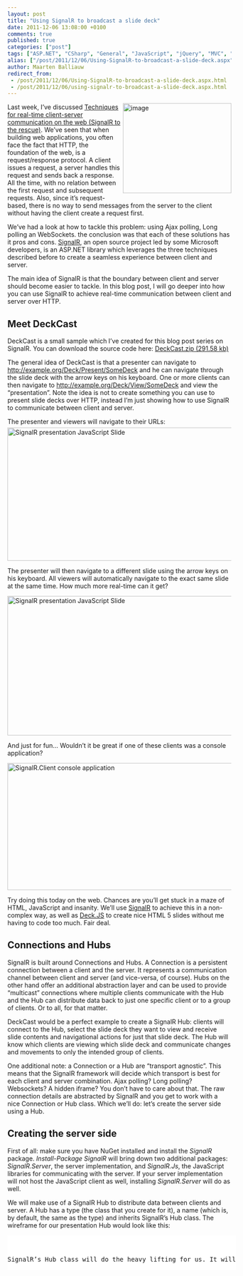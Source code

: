 ```yaml
---
layout: post
title: "Using SignalR to broadcast a slide deck"
date: 2011-12-06 13:08:00 +0100
comments: true
published: true
categories: ["post"]
tags: ["ASP.NET", "CSharp", "General", "JavaScript", "jQuery", "MVC", "NuGet", "Projects", "Scalability", "Silverlight"]
alias: ["/post/2011/12/06/Using-SignalR-to-broadcast-a-slide-deck.aspx", "/post/2011/12/06/using-signalr-to-broadcast-a-slide-deck.aspx"]
author: Maarten Balliauw
redirect_from:
 - /post/2011/12/06/Using-SignalR-to-broadcast-a-slide-deck.aspx.html
 - /post/2011/12/06/using-signalr-to-broadcast-a-slide-deck.aspx.html
---
```

<p><a href="/images/image_157.png"><img style="background-image: none; margin: 0px 0px 5px 5px; padding-left: 0px; padding-right: 0px; display: inline; float: right; padding-top: 0px; border-width: 0px;" title="image" src="/images/image_thumb_124.png" border="0" alt="image" width="244" height="202" align="right" /></a>Last week, I&rsquo;ve discussed <a href="/post/2011/11/29/Techniques-for-real-time-client-server-communication.aspx">Techniques for real-time client-server communication on the web (SignalR to the rescue)</a>. We&rsquo;ve seen that when building web applications, you often face the fact that HTTP, the foundation of the web, is a request/response protocol. A client issues a request, a server handles this request and sends back a response. All the time, with no relation between the first request and subsequent requests. Also, since it&rsquo;s request-based, there is no way to send messages from the server to the client without having the client create a request first.</p>
<p>We&rsquo;ve had a look at how to tackle this problem: using Ajax polling, Long polling an WebSockets. the conclusion was that each of these solutions has it pros and cons. <a href="https://github.com/SignalR/SignalR">SignalR</a>, an open source project led by some Microsoft developers, is an ASP.NET library which leverages the three techniques described before to create a seamless experience between client and server.</p>
<p>The main idea of SignalR is that the boundary between client and server should become easier to tackle. In this blog post, I will go deeper into how you can use SignalR to achieve real-time communication between client and server over HTTP.</p>
<h2>Meet DeckCast</h2>
<p>DeckCast is a small sample which I&rsquo;ve created for this blog post series on SignalR. You can download the source code here: <a href="/files/2011/12/DeckCast.zip">DeckCast.zip (291.58 kb)</a></p>
<p>The general idea of DeckCast is that a presenter can navigate to <a href="http://example.org/Deck/Present/SomeDeck">http://example.org/Deck/Present/SomeDeck</a> and he can navigate through the slide deck with the arrow keys on his keyboard. One or more clients can then navigate to <a href="http://example.org/Deck/View/SomeDeck">http://example.org/Deck/View/SomeDeck</a> and view the &ldquo;presentation&rdquo;. Note the idea is not to create something you can use to present slide decks over HTTP, instead I&rsquo;m just showing how to use SignalR to communicate between client and server.</p>
<p>The presenter and viewers will navigate to their URLs:<a href="/images/image_158.png"><img style="background-image: none; margin: 5px auto; padding-left: 0px; padding-right: 0px; display: block; float: none; padding-top: 0px; border-width: 0px;" title="SignalR presentation JavaScript Slide" src="/images/image_thumb_125.png" border="0" alt="SignalR presentation JavaScript Slide" width="644" height="299" /></a></p>
<p>The presenter will then navigate to a different slide using the arrow keys on his keyboard. All viewers will automatically navigate to the exact same slide at the same time. How much more real-time can it get?</p>
<p><a href="/images/image_159.png"><img style="background-image: none; margin: 5px auto; padding-left: 0px; padding-right: 0px; display: block; float: none; padding-top: 0px; border-width: 0px;" title="SignalR presentation JavaScript Slide" src="/images/image_thumb_126.png" border="0" alt="SignalR presentation JavaScript Slide" width="644" height="313" /></a></p>
<p>And just for fun&hellip; Wouldn&rsquo;t it be great if one of these clients was a console application?</p>
<p><a href="/images/image_160.png"><img style="background-image: none; margin: 5px auto; padding-left: 0px; padding-right: 0px; display: block; float: none; padding-top: 0px; border-width: 0px;" title="SignalR.Client console application" src="/images/image_thumb_127.png" border="0" alt="SignalR.Client console application" width="644" height="285" /></a></p>
<p>Try doing this today on the web. Chances are you&rsquo;ll get stuck in a maze of HTML, JavaScript and insanity. We&rsquo;ll use <a href="https://github.com/SignalR/SignalR">SignalR</a> to achieve this in a non-complex way, as well as <a href="http://imakewebthings.github.com/deck.js/" target="_blank">Deck.JS</a> to create nice HTML 5 slides without me having to code too much. Fair deal.</p>
<h2>Connections and Hubs</h2>
<p>SignalR is built around Connections and Hubs. A Connection is a persistent connection between a client and the server. It represents a communication channel between client and server (and vice-versa, of course). Hubs on the other hand offer an additional abstraction layer and can be used to provide &ldquo;multicast&rdquo; connections where multiple clients communicate with the Hub and the Hub can distribute data back to just one specific client or to a group of clients. Or to all, for that matter.</p>
<p>DeckCast would be a perfect example to create a SignalR Hub: clients will connect to the Hub, select the slide deck they want to view and receive slide contents and navigational actions for just that slide deck. The Hub will know which clients are viewing which slide deck and communicate changes and movements to only the intended group of clients.</p>
<p>One additional note: a Connection or a Hub are &ldquo;transport agnostic&rdquo;. This means that the SignalR framework will decide which transport is best for each client and server combination. Ajax polling? Long polling? Websockets? A hidden iframe? You don&rsquo;t have to care about that. The raw connection details are abstracted by SignalR and you get to work with a nice Connection or Hub class. Which we&rsquo;ll do: let&rsquo;s create the server side using a Hub.</p>
<h2>Creating the server side</h2>
<p>First of all: make sure you have NuGet installed and install the <em>SignalR </em>package. <em>Install-Package SignalR</em> will bring down two additional packages: <em>SignalR.Server</em>, the server implementation, and <em>SignalR.Js</em>, the JavaScript libraries for communicating with the server. If your server implementation will not host the JavaScript client as well, installing <em>SignalR.Server</em> will do as well.</p>
<p>We will make use of a SignalR Hub to distribute data between clients and server. A Hub has a type (the class that you create for it), a name (which is, by default, the same as the type) and inherits SignalR&rsquo;s Hub class. The wireframe for our presentation Hub would look like this:</p>
<div id="scid:9D7513F9-C04C-4721-824A-2B34F0212519:4f90eb71-8608-4b0e-9a97-c04e80928c2d" class="wlWriterEditableSmartContent" style="margin: 0px; display: inline; float: none; padding: 0px;">
<pre style="width: 514px; height: 78px; background-color: white; overflow: auto;"><div><!--

Code highlighting produced by Actipro CodeHighlighter (freeware)
http://www.CodeHighlighter.com/

--><span style="color: #008080;">1</span> <span style="color: #000000;">[HubName(</span><span style="color: #800000;">"</span><span style="color: #800000;">presentation</span><span style="color: #800000;">"</span><span style="color: #000000;">)]
</span><span style="color: #008080;">2</span> <span style="color: #0000ff;">public</span><span style="color: #000000;"> </span><span style="color: #0000ff;">class</span><span style="color: #000000;"> PresentationHub
</span><span style="color: #008080;">3</span> <span style="color: #000000;">    : Hub
</span><span style="color: #008080;">4</span> <span style="color: #000000;">{
</span><span style="color: #008080;">5</span> <span style="color: #000000;">}</span></div></pre>
<!-- Code inserted with Steve Dunn's Windows Live Writer Code Formatter Plugin.  http://dunnhq.com --></div>
<p>SignalR&rsquo;s Hub class will do the heavy lifting for us. It will expose all public methods to any client connecting to the Hub, whether it&rsquo;s a JavaScript, Console or Silverlight or even Windows Phone client. I see 4 methods for the <em>PresentationHub</em> class: <em>Join</em>, <em>GotoSlide</em>, <em>GotoCurrentSlide</em> and <em>GetDeckContents</em>. The first one serves as the starting point to identify a client is watching a specific slide deck. <em>GotoSlide</em> will be used by the presenter to navigate to slide 0, 1, 2 and so on. <em>GotoCurrentSlide</em> is one used by the viewer to go to the current slide selected by the presenter. <em>GetDeckContents</em> is one which returns the presentation structure to the client: the Title, all slides and their bullets. Let&rsquo;s translate that to some C#:</p>
<div id="scid:9D7513F9-C04C-4721-824A-2B34F0212519:3bb8fe3a-fd6b-438f-a14a-308ff4e0a9c7" class="wlWriterEditableSmartContent" style="margin: 0px; display: inline; float: none; padding: 0px;">
<pre style="width: 686px; height: 346px; background-color: white; overflow: auto;"><div><!--

Code highlighting produced by Actipro CodeHighlighter (freeware)
http://www.CodeHighlighter.com/

--><span style="color: #008080;"> 1</span> <span style="color: #000000;">[HubName(</span><span style="color: #800000;">"</span><span style="color: #800000;">presentation</span><span style="color: #800000;">"</span><span style="color: #000000;">)]
</span><span style="color: #008080;"> 2</span> <span style="color: #0000ff;">public</span><span style="color: #000000;"> </span><span style="color: #0000ff;">class</span><span style="color: #000000;"> PresentationHub
</span><span style="color: #008080;"> 3</span> <span style="color: #000000;">    : Hub
</span><span style="color: #008080;"> 4</span> <span style="color: #000000;">{
</span><span style="color: #008080;"> 5</span> <span style="color: #000000;">    </span><span style="color: #0000ff;">static</span><span style="color: #000000;"> ConcurrentDictionary</span><span style="color: #000000;">&lt;</span><span style="color: #0000ff;">string</span><span style="color: #000000;">, </span><span style="color: #0000ff;">int</span><span style="color: #000000;">&gt;</span><span style="color: #000000;"> CurrentSlide { </span><span style="color: #0000ff;">get</span><span style="color: #000000;">; </span><span style="color: #0000ff;">set</span><span style="color: #000000;">; }
</span><span style="color: #008080;"> 6</span> <span style="color: #000000;">
</span><span style="color: #008080;"> 7</span> <span style="color: #000000;">    </span><span style="color: #0000ff;">public</span><span style="color: #000000;"> </span><span style="color: #0000ff;">void</span><span style="color: #000000;"> Join(</span><span style="color: #0000ff;">string</span><span style="color: #000000;"> deckId)
</span><span style="color: #008080;"> 8</span> <span style="color: #000000;">    {
</span><span style="color: #008080;"> 9</span> <span style="color: #000000;">    }
</span><span style="color: #008080;">10</span> <span style="color: #000000;">
</span><span style="color: #008080;">11</span> <span style="color: #000000;">    </span><span style="color: #0000ff;">public</span><span style="color: #000000;"> </span><span style="color: #0000ff;">void</span><span style="color: #000000;"> GotoSlide(</span><span style="color: #0000ff;">int</span><span style="color: #000000;"> slideId)
</span><span style="color: #008080;">12</span> <span style="color: #000000;">    {
</span><span style="color: #008080;">13</span> <span style="color: #000000;">    }
</span><span style="color: #008080;">14</span> <span style="color: #000000;">
</span><span style="color: #008080;">15</span> <span style="color: #000000;">    </span><span style="color: #0000ff;">public</span><span style="color: #000000;"> </span><span style="color: #0000ff;">void</span><span style="color: #000000;"> GotoCurrentSlide()
</span><span style="color: #008080;">16</span> <span style="color: #000000;">    {
</span><span style="color: #008080;">17</span> <span style="color: #000000;">    }
</span><span style="color: #008080;">18</span> <span style="color: #000000;">
</span><span style="color: #008080;">19</span> <span style="color: #000000;">    </span><span style="color: #0000ff;">public</span><span style="color: #000000;"> Deck GetDeckContents(</span><span style="color: #0000ff;">string</span><span style="color: #000000;"> id)
</span><span style="color: #008080;">20</span> <span style="color: #000000;">    {
</span><span style="color: #008080;">21</span> <span style="color: #000000;">    }
</span><span style="color: #008080;">22</span> <span style="color: #000000;">}</span></div></pre>
<!-- Code inserted with Steve Dunn's Windows Live Writer Code Formatter Plugin.  http://dunnhq.com --></div>
<p>The concurrent dictionary will be used to store which slide is currently being viewed for a specific presentation. All the rest are just standard C# methods. Let&rsquo;s implement them.</p>
<div id="scid:9D7513F9-C04C-4721-824A-2B34F0212519:b291bbc4-f1ae-41c0-abcb-0ce63d156c6e" class="wlWriterEditableSmartContent" style="margin: 0px; display: inline; float: none; padding: 0px;">
<pre style="width: 693px; height: 471px; background-color: white; overflow: auto;"><div><!--

Code highlighting produced by Actipro CodeHighlighter (freeware)
http://www.CodeHighlighter.com/

--><span style="color: #008080;"> 1</span> <span style="color: #000000;">[HubName(</span><span style="color: #800000;">"</span><span style="color: #800000;">presentation</span><span style="color: #800000;">"</span><span style="color: #000000;">)]
</span><span style="color: #008080;"> 2</span> <span style="color: #0000ff;">public</span><span style="color: #000000;"> </span><span style="color: #0000ff;">class</span><span style="color: #000000;"> PresentationHub
</span><span style="color: #008080;"> 3</span> <span style="color: #000000;">    : Hub
</span><span style="color: #008080;"> 4</span> <span style="color: #000000;">{
</span><span style="color: #008080;"> 5</span> <span style="color: #000000;">    </span><span style="color: #0000ff;">static</span><span style="color: #000000;"> ConcurrentDictionary</span><span style="color: #000000;">&lt;</span><span style="color: #0000ff;">string</span><span style="color: #000000;">, </span><span style="color: #0000ff;">int</span><span style="color: #000000;">&gt;</span><span style="color: #000000;"> DeckLocation { </span><span style="color: #0000ff;">get</span><span style="color: #000000;">; </span><span style="color: #0000ff;">set</span><span style="color: #000000;">; }
</span><span style="color: #008080;"> 6</span> <span style="color: #000000;">
</span><span style="color: #008080;"> 7</span> <span style="color: #000000;">    </span><span style="color: #0000ff;">static</span><span style="color: #000000;"> PresentationHub()
</span><span style="color: #008080;"> 8</span> <span style="color: #000000;">    {
</span><span style="color: #008080;"> 9</span> <span style="color: #000000;">        DeckLocation </span><span style="color: #000000;">=</span><span style="color: #000000;"> </span><span style="color: #0000ff;">new</span><span style="color: #000000;"> ConcurrentDictionary</span><span style="color: #000000;">&lt;</span><span style="color: #0000ff;">string</span><span style="color: #000000;">, </span><span style="color: #0000ff;">int</span><span style="color: #000000;">&gt;</span><span style="color: #000000;">();
</span><span style="color: #008080;">10</span> <span style="color: #000000;">    }
</span><span style="color: #008080;">11</span> <span style="color: #000000;">
</span><span style="color: #008080;">12</span> <span style="color: #000000;">    </span><span style="color: #0000ff;">public</span><span style="color: #000000;"> </span><span style="color: #0000ff;">void</span><span style="color: #000000;"> Join(</span><span style="color: #0000ff;">string</span><span style="color: #000000;"> deckId)
</span><span style="color: #008080;">13</span> <span style="color: #000000;">    {
</span><span style="color: #008080;">14</span> <span style="color: #000000;">        Caller.DeckId </span><span style="color: #000000;">=</span><span style="color: #000000;"> deckId;
</span><span style="color: #008080;">15</span> <span style="color: #000000;">
</span><span style="color: #008080;">16</span> <span style="color: #000000;">        AddToGroup(deckId);
</span><span style="color: #008080;">17</span> <span style="color: #000000;">    }
</span><span style="color: #008080;">18</span> <span style="color: #000000;">
</span><span style="color: #008080;">19</span> <span style="color: #000000;">    </span><span style="color: #0000ff;">public</span><span style="color: #000000;"> </span><span style="color: #0000ff;">void</span><span style="color: #000000;"> GotoSlide(</span><span style="color: #0000ff;">int</span><span style="color: #000000;"> slideId)
</span><span style="color: #008080;">20</span> <span style="color: #000000;">    {
</span><span style="color: #008080;">21</span> <span style="color: #000000;">        </span><span style="color: #0000ff;">string</span><span style="color: #000000;"> deckId </span><span style="color: #000000;">=</span><span style="color: #000000;"> Caller.DeckId;
</span><span style="color: #008080;">22</span> <span style="color: #000000;">        DeckLocation.AddOrUpdate(deckId, (k) </span><span style="color: #000000;">=&gt;</span><span style="color: #000000;"> slideId, (k, v) </span><span style="color: #000000;">=&gt;</span><span style="color: #000000;"> slideId);
</span><span style="color: #008080;">23</span> <span style="color: #000000;">
</span><span style="color: #008080;">24</span> <span style="color: #000000;">        Clients[deckId].showSlide(slideId);
</span><span style="color: #008080;">25</span> <span style="color: #000000;">    }
</span><span style="color: #008080;">26</span> <span style="color: #000000;">
</span><span style="color: #008080;">27</span> <span style="color: #000000;">    </span><span style="color: #0000ff;">public</span><span style="color: #000000;"> </span><span style="color: #0000ff;">void</span><span style="color: #000000;"> GotoCurrentSlide()
</span><span style="color: #008080;">28</span> <span style="color: #000000;">    {
</span><span style="color: #008080;">29</span> <span style="color: #000000;">        </span><span style="color: #0000ff;">int</span><span style="color: #000000;"> slideId </span><span style="color: #000000;">=</span><span style="color: #000000;"> </span><span style="color: #800080;">0</span><span style="color: #000000;">;
</span><span style="color: #008080;">30</span> <span style="color: #000000;">        DeckLocation.TryGetValue(Caller.DeckId, </span><span style="color: #0000ff;">out</span><span style="color: #000000;"> slideId);
</span><span style="color: #008080;">31</span> <span style="color: #000000;">        Caller.showSlide(slideId);
</span><span style="color: #008080;">32</span> <span style="color: #000000;">    }
</span><span style="color: #008080;">33</span> <span style="color: #000000;">
</span><span style="color: #008080;">34</span> <span style="color: #000000;">    </span><span style="color: #0000ff;">public</span><span style="color: #000000;"> Deck GetDeckContents(</span><span style="color: #0000ff;">string</span><span style="color: #000000;"> id)
</span><span style="color: #008080;">35</span> <span style="color: #000000;">    {
</span><span style="color: #008080;">36</span> <span style="color: #000000;">        var deckRepository </span><span style="color: #000000;">=</span><span style="color: #000000;"> </span><span style="color: #0000ff;">new</span><span style="color: #000000;"> DeckRepository();
</span><span style="color: #008080;">37</span> <span style="color: #000000;">        </span><span style="color: #0000ff;">return</span><span style="color: #000000;"> deckRepository.GetDeck(id);
</span><span style="color: #008080;">38</span> <span style="color: #000000;">    }
</span><span style="color: #008080;">39</span> <span style="color: #000000;">}</span></div></pre>
<!-- Code inserted with Steve Dunn's Windows Live Writer Code Formatter Plugin.  http://dunnhq.com --></div>
<p>The code should be pretty straightforward, although there are some things I would like to mention about SignalR Hubs:</p>
<ul>
<li>The <em>Join</em> method does two things: it sets a property on the client calling into this method. That&rsquo;s right: the <em>server</em> tells the <em>client</em> to set a specific property at the client side. It also adds the client to a group identified by the slide deck id. Reason for this is that we want to group clients based on the slide deck id so that we can broadcast to a group of clients instead of having to broadcast messages to all. </li>
<li>The <em>GotoSlide</em> method will be called by the presenter to advance the slide deck. It calls into <em>Clients[deckId]</em>. Remember the grouping we just did? Well, this method returns me the group of clients viewing slide deck <em>deckId</em>. We&rsquo;re calling the method <em>showSlide</em> n his group. <em>showSlide</em>? That&rsquo;s a method we will define on the <em>client</em> side! Again, the server is calling the client(s) here. </li>
<li><em>GotoCurrentSlide</em> calls into one client&rsquo;s <em>showSlide</em> method. </li>
<li><em>GetDeckContents</em> just fetches the Deck from a database and returns the complete object tree to the client. </li>
</ul>
<p>Let&rsquo;s continue with the web client side!</p>
<h2>Creating the web client side</h2>
<p>Assuming you have installed <em>SignalR.JS</em> and that you have already referenced jQuery, add the following two script references to your view:</p>
<div id="scid:9D7513F9-C04C-4721-824A-2B34F0212519:f26d9728-f623-4b40-b3cc-2fd37e7c398b" class="wlWriterEditableSmartContent" style="margin: 0px; display: inline; float: none; padding: 0px;">
<pre style="width: 686px; height: 36px; background-color: white; overflow: auto;"><div><!--

Code highlighting produced by Actipro CodeHighlighter (freeware)
http://www.CodeHighlighter.com/

--><span style="color: #008080;">1</span> <span style="color: #0000ff;">&lt;</span><span style="color: #800000;">script </span><span style="color: #ff0000;">type</span><span style="color: #0000ff;">="text/javascript"</span><span style="color: #ff0000;"> src</span><span style="color: #0000ff;">="@Url.Content("</span><span style="color: #ff0000;">~/Scripts/jquery.signalR.min.js")"</span><span style="color: #0000ff;">&gt;&lt;/</span><span style="color: #800000;">script</span><span style="color: #0000ff;">&gt;</span><span style="color: #000000;">
</span><span style="color: #008080;">2</span> <span style="color: #0000ff;">&lt;</span><span style="color: #800000;">script </span><span style="color: #ff0000;">type</span><span style="color: #0000ff;">="text/javascript"</span><span style="color: #ff0000;"> src</span><span style="color: #0000ff;">="/signalr/hubs"</span><span style="color: #0000ff;">&gt;&lt;/</span><span style="color: #800000;">script</span><span style="color: #0000ff;">&gt;</span></div></pre>
<!-- Code inserted with Steve Dunn's Windows Live Writer Code Formatter Plugin.  http://dunnhq.com --></div>
<p>That first reference is just the SignalR client library. The second reference is a reference to SignalR&rsquo;s metadata endpoint: it contains information about available Hubs on the server side. The client library will use that metadata to connect to a Hub and maintain the persistent connection between client and server.</p>
<p>The viewer of a presentation will then have to connect to the Hub on the server side. This is probably the easiest piece of code you&rsquo;ve ever seen (next to Hello World):</p>
<div id="scid:9D7513F9-C04C-4721-824A-2B34F0212519:05db078a-3c6e-41eb-a0ae-3c1b5eb1cd80" class="wlWriterEditableSmartContent" style="margin: 0px; display: inline; float: none; padding: 0px;">
<pre style="width: 686px; height: 115px; background-color: white; overflow: auto;"><div><!--

Code highlighting produced by Actipro CodeHighlighter (freeware)
http://www.CodeHighlighter.com/

--><span style="color: #008080;">1</span> <span style="color: #0000ff;">&lt;</span><span style="color: #800000;">script </span><span style="color: #ff0000;">type</span><span style="color: #0000ff;">="text/javascript"</span><span style="color: #0000ff;">&gt;</span><span style="background-color: #f5f5f5; color: #000000;">
</span><span style="color: #008080;">2</span> <span style="background-color: #f5f5f5; color: #000000;">    $(</span><span style="background-color: #f5f5f5; color: #0000ff;">function</span><span style="background-color: #f5f5f5; color: #000000;"> () {
</span><span style="color: #008080;">3</span> <span style="background-color: #f5f5f5; color: #000000;">        </span><span style="background-color: #f5f5f5; color: #008000;">//</span><span style="background-color: #f5f5f5; color: #008000;"> SignalR hub initialization</span><span style="background-color: #f5f5f5; color: #008000;">
</span><span style="color: #008080;">4</span> <span style="background-color: #f5f5f5; color: #000000;">        </span><span style="background-color: #f5f5f5; color: #0000ff;">var</span><span style="background-color: #f5f5f5; color: #000000;"> presentation </span><span style="background-color: #f5f5f5; color: #000000;">=</span><span style="background-color: #f5f5f5; color: #000000;"> $.connection.presentation;
</span><span style="color: #008080;">5</span> <span style="background-color: #f5f5f5; color: #000000;">        $.connection.hub.start();
</span><span style="color: #008080;">6</span> <span style="background-color: #f5f5f5; color: #000000;">    });
</span><span style="color: #008080;">7</span> <span style="color: #0000ff;">&lt;/</span><span style="color: #800000;">script</span><span style="color: #0000ff;">&gt;</span></div></pre>
<!-- Code inserted with Steve Dunn's Windows Live Writer Code Formatter Plugin.  http://dunnhq.com --></div>
<p>We&rsquo;ve just established a connection with the <em>PresentationHub</em> on the server side. We also start the hub connection (one call, even if you are connecting to multiple hubs at once). Of course, the code above will not do a lot. Let&rsquo;s add some more body.</p>
<div id="scid:9D7513F9-C04C-4721-824A-2B34F0212519:e7517a32-ec03-4290-97e8-b38c7c39481c" class="wlWriterEditableSmartContent" style="margin: 0px; display: inline; float: none; padding: 0px;">
<pre style="width: 686px; height: 140px; background-color: white; overflow: auto;"><div><!--

Code highlighting produced by Actipro CodeHighlighter (freeware)
http://www.CodeHighlighter.com/

--><span style="color: #008080;">1</span> <span style="color: #0000ff;">&lt;</span><span style="color: #800000;">script </span><span style="color: #ff0000;">type</span><span style="color: #0000ff;">="text/javascript"</span><span style="color: #0000ff;">&gt;</span><span style="background-color: #f5f5f5; color: #000000;">
</span><span style="color: #008080;">2</span> <span style="background-color: #f5f5f5; color: #000000;">    $(</span><span style="background-color: #f5f5f5; color: #0000ff;">function</span><span style="background-color: #f5f5f5; color: #000000;"> () {
</span><span style="color: #008080;">3</span> <span style="background-color: #f5f5f5; color: #000000;">        </span><span style="background-color: #f5f5f5; color: #008000;">//</span><span style="background-color: #f5f5f5; color: #008000;"> SignalR hub initialization</span><span style="background-color: #f5f5f5; color: #008000;">
</span><span style="color: #008080;">4</span> <span style="background-color: #f5f5f5; color: #000000;">        </span><span style="background-color: #f5f5f5; color: #0000ff;">var</span><span style="background-color: #f5f5f5; color: #000000;"> presentation </span><span style="background-color: #f5f5f5; color: #000000;">=</span><span style="background-color: #f5f5f5; color: #000000;"> $.connection.presentation;
</span><span style="color: #008080;">5</span> <span style="background-color: #f5f5f5; color: #000000;">        presentation.showSlide </span><span style="background-color: #f5f5f5; color: #000000;">=</span><span style="background-color: #f5f5f5; color: #000000;"> </span><span style="background-color: #f5f5f5; color: #0000ff;">function</span><span style="background-color: #f5f5f5; color: #000000;"> (slideId) {
</span><span style="color: #008080;">6</span> <span style="background-color: #f5f5f5; color: #000000;">            $.deck(</span><span style="background-color: #f5f5f5; color: #000000;">'</span><span style="background-color: #f5f5f5; color: #000000;">go</span><span style="background-color: #f5f5f5; color: #000000;">'</span><span style="background-color: #f5f5f5; color: #000000;">, slideId);
</span><span style="color: #008080;">7</span> <span style="background-color: #f5f5f5; color: #000000;">        };
</span><span style="color: #008080;">8</span> <span style="background-color: #f5f5f5; color: #000000;">    });
</span><span style="color: #008080;">9</span> <span style="color: #0000ff;">&lt;/</span><span style="color: #800000;">script</span><span style="color: #0000ff;">&gt;</span></div></pre>
<!-- Code inserted with Steve Dunn's Windows Live Writer Code Formatter Plugin.  http://dunnhq.com --></div>
<p>Remember the <em>showSlide</em> method we were calling from the server? This is the one. We&rsquo;re allowing SignalR to call into the JavaScript method <em>showSlide</em> from the server side. This will call into Deck.JS and advance the presentation. The only thing left to do is tell the server which slide deck we are interested in. We do this immediately after the connection to the hub has been established using a callback function:</p>
<div id="scid:9D7513F9-C04C-4721-824A-2B34F0212519:8b1ff2c2-77da-4cdb-b3ea-6459cc732c44" class="wlWriterEditableSmartContent" style="margin: 0px; display: inline; float: none; padding: 0px;">
<pre style="width: 686px; height: 383px; background-color: white; overflow: auto;"><div><!--

Code highlighting produced by Actipro CodeHighlighter (freeware)
http://www.CodeHighlighter.com/

--><span style="color: #008080;"> 1</span> <span style="color: #0000ff;">&lt;</span><span style="color: #800000;">script </span><span style="color: #ff0000;">type</span><span style="color: #0000ff;">="text/javascript"</span><span style="color: #0000ff;">&gt;</span><span style="background-color: #f5f5f5; color: #000000;">
</span><span style="color: #008080;"> 2</span> <span style="background-color: #f5f5f5; color: #000000;">    $(</span><span style="background-color: #f5f5f5; color: #0000ff;">function</span><span style="background-color: #f5f5f5; color: #000000;"> () {
</span><span style="color: #008080;"> 3</span> <span style="background-color: #f5f5f5; color: #000000;">        </span><span style="background-color: #f5f5f5; color: #008000;">//</span><span style="background-color: #f5f5f5; color: #008000;"> SignalR hub initialization</span><span style="background-color: #f5f5f5; color: #008000;">
</span><span style="color: #008080;"> 4</span> <span style="background-color: #f5f5f5; color: #000000;">        </span><span style="background-color: #f5f5f5; color: #0000ff;">var</span><span style="background-color: #f5f5f5; color: #000000;"> presentation </span><span style="background-color: #f5f5f5; color: #000000;">=</span><span style="background-color: #f5f5f5; color: #000000;"> $.connection.presentation;
</span><span style="color: #008080;"> 5</span> <span style="background-color: #f5f5f5; color: #000000;">        presentation.showSlide </span><span style="background-color: #f5f5f5; color: #000000;">=</span><span style="background-color: #f5f5f5; color: #000000;"> </span><span style="background-color: #f5f5f5; color: #0000ff;">function</span><span style="background-color: #f5f5f5; color: #000000;"> (slideId) {
</span><span style="color: #008080;"> 6</span> <span style="background-color: #f5f5f5; color: #000000;">            $.deck(</span><span style="background-color: #f5f5f5; color: #000000;">'</span><span style="background-color: #f5f5f5; color: #000000;">go</span><span style="background-color: #f5f5f5; color: #000000;">'</span><span style="background-color: #f5f5f5; color: #000000;">, slideId);
</span><span style="color: #008080;"> 7</span> <span style="background-color: #f5f5f5; color: #000000;">        };
</span><span style="color: #008080;"> 8</span> <span style="background-color: #f5f5f5; color: #000000;">        $.connection.hub.start(</span><span style="background-color: #f5f5f5; color: #0000ff;">function</span><span style="background-color: #f5f5f5; color: #000000;"> () {
</span><span style="color: #008080;"> 9</span> <span style="background-color: #f5f5f5; color: #000000;">            </span><span style="background-color: #f5f5f5; color: #008000;">//</span><span style="background-color: #f5f5f5; color: #008000;"> Deck initialization</span><span style="background-color: #f5f5f5; color: #008000;">
</span><span style="color: #008080;">10</span> <span style="background-color: #f5f5f5; color: #000000;">            $.extend(</span><span style="background-color: #f5f5f5; color: #0000ff;">true</span><span style="background-color: #f5f5f5; color: #000000;">, $.deck.defaults, {
</span><span style="color: #008080;">11</span> <span style="background-color: #f5f5f5; color: #000000;">                keys: {
</span><span style="color: #008080;">12</span> <span style="background-color: #f5f5f5; color: #000000;">                    next: </span><span style="background-color: #f5f5f5; color: #000000;">0</span><span style="background-color: #f5f5f5; color: #000000;">,
</span><span style="color: #008080;">13</span> <span style="background-color: #f5f5f5; color: #000000;">                    previous: </span><span style="background-color: #f5f5f5; color: #000000;">0</span><span style="background-color: #f5f5f5; color: #000000;">,
</span><span style="color: #008080;">14</span> <span style="background-color: #f5f5f5; color: #000000;">                    goto: </span><span style="background-color: #f5f5f5; color: #000000;">0</span><span style="background-color: #f5f5f5; color: #000000;">
</span><span style="color: #008080;">15</span> <span style="background-color: #f5f5f5; color: #000000;">                }
</span><span style="color: #008080;">16</span> <span style="background-color: #f5f5f5; color: #000000;">            });
</span><span style="color: #008080;">17</span> <span style="background-color: #f5f5f5; color: #000000;">            $.deck(</span><span style="background-color: #f5f5f5; color: #000000;">'</span><span style="background-color: #f5f5f5; color: #000000;">.slide</span><span style="background-color: #f5f5f5; color: #000000;">'</span><span style="background-color: #f5f5f5; color: #000000;">);
</span><span style="color: #008080;">18</span> <span style="background-color: #f5f5f5; color: #000000;">
</span><span style="color: #008080;">19</span> <span style="background-color: #f5f5f5; color: #000000;">            </span><span style="background-color: #f5f5f5; color: #008000;">//</span><span style="background-color: #f5f5f5; color: #008000;"> Join presentation</span><span style="background-color: #f5f5f5; color: #008000;">
</span><span style="color: #008080;">20</span> <span style="background-color: #f5f5f5; color: #000000;">            presentation.join(</span><span style="background-color: #f5f5f5; color: #000000;">'</span><span style="background-color: #f5f5f5; color: #000000;">@Model.DeckId</span><span style="background-color: #f5f5f5; color: #000000;">'</span><span style="background-color: #f5f5f5; color: #000000;">, </span><span style="background-color: #f5f5f5; color: #0000ff;">function</span><span style="background-color: #f5f5f5; color: #000000;"> () {
</span><span style="color: #008080;">21</span> <span style="background-color: #f5f5f5; color: #000000;">                presentation.gotoCurrentSlide(); 
</span><span style="color: #008080;">22</span> <span style="background-color: #f5f5f5; color: #000000;">            });
</span><span style="color: #008080;">23</span> <span style="background-color: #f5f5f5; color: #000000;">        });
</span><span style="color: #008080;">24</span> <span style="background-color: #f5f5f5; color: #000000;">    });
</span><span style="color: #008080;">25</span> <span style="color: #0000ff;">&lt;/</span><span style="color: #800000;">script</span><span style="color: #0000ff;">&gt;</span></div></pre>
<!-- Code inserted with Steve Dunn's Windows Live Writer Code Formatter Plugin.  http://dunnhq.com --></div>
<p>Cool, no? The presenter side of things is very similar, except that it also calls into the server&rsquo;s <em>GotoSlide</em> method.</p>
<p>Let&rsquo;s see if we can convert this JavaScript code into come C#as well.&nbsp; I promised to add a Console application to the mix to show you SignalR is not just about web. It&rsquo;s also about desktop apps, Silverlight apps and Windows Phone apps. And since it&rsquo;s open source, I also expect someone to contribute client libraries for Android or iPhone. David, if you are reading this: you have work to do ;-)</p>
<h2>Creating the console client side</h2>
<p>Install the NuGet package <em>SignalR.Client</em>. This will add the required client library for the console application. If you&rsquo;re creating a Windows Phone client, <em>SignalR.WP71</em> will do (Mango).</p>
<p>The first thing to do would be connecting to SignalR&rsquo;s Hub metadata and creating a proxy for the presentation Hub. Note that I am using the root URL this time (which is enough) and the full type name for the Hub (important!).</p>
<div id="scid:9D7513F9-C04C-4721-824A-2B34F0212519:7fa173fb-223c-443c-8368-b9984628ff45" class="wlWriterEditableSmartContent" style="margin: 0px; display: inline; float: none; padding: 0px;">
<pre style="width: 686px; height: 58px; background-color: white; overflow: auto;"><div><!--

Code highlighting produced by Actipro CodeHighlighter (freeware)
http://www.CodeHighlighter.com/

--><span style="color: #008080;">1</span> <span style="color: #000000;">var connection </span><span style="color: #000000;">=</span><span style="color: #000000;"> </span><span style="color: #0000ff;">new</span><span style="color: #000000;"> HubConnection(</span><span style="color: #800000;">"</span><span style="color: #800000;">http://localhost:56285/</span><span style="color: #800000;">"</span><span style="color: #000000;">);
</span><span style="color: #008080;">2</span> <span style="color: #000000;">var presentationHub </span><span style="color: #000000;">=</span><span style="color: #000000;"> connection.CreateProxy(</span><span style="color: #800000;">"</span><span style="color: #800000;">DeckCast.Hubs.PresentationHub</span><span style="color: #800000;">"</span><span style="color: #000000;">);
</span><span style="color: #008080;">3</span> <span style="color: #000000;">dynamic presentation </span><span style="color: #000000;">=</span><span style="color: #000000;"> presentationHub;</span></div></pre>
<!-- Code inserted with Steve Dunn's Windows Live Writer Code Formatter Plugin.  http://dunnhq.com --></div>
<p>Note that I&rsquo;m also using a <em>dynamic</em> representation of this proxy. It may facilitate the rest of my code later.</p>
<p>Next up: connecting our client to the server. SignalR makes extensive use of the Task Parallel Library (TPL) and there&rsquo;s no escaping there for you. Start the connection and if something fails, let&rsquo;s show the client:</p>
<div id="scid:9D7513F9-C04C-4721-824A-2B34F0212519:abeedbe8-1d78-408b-9ef5-e793a8e5809e" class="wlWriterEditableSmartContent" style="margin: 0px; display: inline; float: none; padding: 0px;">
<pre style="width: 686px; height: 156px; background-color: white; overflow: auto;"><div><!--

Code highlighting produced by Actipro CodeHighlighter (freeware)
http://www.CodeHighlighter.com/

--><span style="color: #008080;">1</span> <span style="color: #000000;">connection.Start()
</span><span style="color: #008080;">2</span> <span style="color: #000000;">    .ContinueWith(task </span><span style="color: #000000;">=&gt;</span><span style="color: #000000;">
</span><span style="color: #008080;">3</span> <span style="color: #000000;">      {
</span><span style="color: #008080;">4</span> <span style="color: #000000;">          </span><span style="color: #0000ff;">if</span><span style="color: #000000;"> (task.IsFaulted)
</span><span style="color: #008080;">5</span> <span style="color: #000000;">          {
</span><span style="color: #008080;">6</span> <span style="color: #000000;">              System.Console.ForegroundColor </span><span style="color: #000000;">=</span><span style="color: #000000;"> ConsoleColor.Red;
</span><span style="color: #008080;">7</span> <span style="color: #000000;">              System.Console.WriteLine(</span><span style="color: #800000;">"</span><span style="color: #800000;">There was an error connecting to the DeckCast presentation hub.</span><span style="color: #800000;">"</span><span style="color: #000000;">);
</span><span style="color: #008080;">8</span> <span style="color: #000000;">          }
</span><span style="color: #008080;">9</span> <span style="color: #000000;">      });</span></div></pre>
<!-- Code inserted with Steve Dunn's Windows Live Writer Code Formatter Plugin.  http://dunnhq.com --></div>
<p>Just like with the JavaScript client, we have to join the presentation of our choice. Again, the TPL is used here but I&rsquo;m explicitly telling it to <em>Wait</em> for the result before continuing my code.</p>
<div id="scid:9D7513F9-C04C-4721-824A-2B34F0212519:84870652-eda9-460c-ad83-cf8886ebb683" class="wlWriterEditableSmartContent" style="margin: 0px; display: inline; float: none; padding: 0px;">
<pre style="width: 686px; height: 22px; background-color: white; overflow: auto;"><div><!--

Code highlighting produced by Actipro CodeHighlighter (freeware)
http://www.CodeHighlighter.com/

--><span style="color: #008080;">1</span> <span style="color: #000000;">presentationHub.Invoke(</span><span style="color: #800000;">"</span><span style="color: #800000;">Join</span><span style="color: #800000;">"</span><span style="color: #000000;">, deckId).Wait();</span></div></pre>
<!-- Code inserted with Steve Dunn's Windows Live Writer Code Formatter Plugin.  http://dunnhq.com --></div>
<p>Because the console does not have any notion about the Deck class and its Slide objects, let&rsquo;s fetch the slide contents into a dynamic object again. Here&rsquo;s how:</p>
<div id="scid:9D7513F9-C04C-4721-824A-2B34F0212519:5f1741c1-eea8-428b-a406-0401e07173f2" class="wlWriterEditableSmartContent" style="margin: 0px; display: inline; float: none; padding: 0px;">
<pre style="width: 686px; height: 67px; background-color: white; overflow: auto;"><div><!--

Code highlighting produced by Actipro CodeHighlighter (freeware)
http://www.CodeHighlighter.com/

--><span style="color: #008080;">1</span> <span style="color: #000000;">var getDeckContents </span><span style="color: #000000;">=</span><span style="color: #000000;"> presentationHub.Invoke</span><span style="color: #000000;">&lt;</span><span style="color: #000000;">dynamic</span><span style="color: #000000;">&gt;</span><span style="color: #000000;">(</span><span style="color: #800000;">"</span><span style="color: #800000;">GetDeckContents</span><span style="color: #800000;">"</span><span style="color: #000000;">, deckId);
</span><span style="color: #008080;">2</span> <span style="color: #000000;">getDeckContents.Wait();
</span><span style="color: #008080;">3</span> <span style="color: #000000;">
</span><span style="color: #008080;">4</span> <span style="color: #000000;">var deck </span><span style="color: #000000;">=</span><span style="color: #000000;"> getDeckContents.Result;</span></div></pre>
<!-- Code inserted with Steve Dunn's Windows Live Writer Code Formatter Plugin.  http://dunnhq.com --></div>
<p>We also want to respond to the <em>showSlide</em> method. Since there&rsquo;s no means of defining that method on the client in C#in the same fashion as we did it on the JavaScript side, let&rsquo;s simply use the <em>On</em> method exposed by the hub proxy. It subscribes to a server-side event (such as <em>showSlide</em>) and takes action whenever that occurs. Here&rsquo;s the code:</p>
<div id="scid:9D7513F9-C04C-4721-824A-2B34F0212519:b2362c46-0eda-48a0-a6ea-9eaf6a7eab60" class="wlWriterEditableSmartContent" style="margin: 0px; display: inline; float: none; padding: 0px;">
<pre style="width: 686px; height: 334px; background-color: white; overflow: auto;"><div><!--

Code highlighting produced by Actipro CodeHighlighter (freeware)
http://www.CodeHighlighter.com/

--><span style="color: #008080;"> 1</span> <span style="color: #000000;">presentationHub.On</span><span style="color: #000000;">&lt;</span><span style="color: #0000ff;">int</span><span style="color: #000000;">&gt;</span><span style="color: #000000;">(</span><span style="color: #800000;">"</span><span style="color: #800000;">showSlide</span><span style="color: #800000;">"</span><span style="color: #000000;">, slideId </span><span style="color: #000000;">=&gt;</span><span style="color: #000000;">
</span><span style="color: #008080;"> 2</span> <span style="color: #000000;">{
</span><span style="color: #008080;"> 3</span> <span style="color: #000000;">    System.Console.Clear();
</span><span style="color: #008080;"> 4</span> <span style="color: #000000;">    System.Console.ForegroundColor </span><span style="color: #000000;">=</span><span style="color: #000000;"> ConsoleColor.White;
</span><span style="color: #008080;"> 5</span> <span style="color: #000000;">    System.Console.WriteLine(</span><span style="color: #800000;">""</span><span style="color: #000000;">);
</span><span style="color: #008080;"> 6</span> <span style="color: #000000;">    System.Console.WriteLine(deck.Slides[slideId].Title);
</span><span style="color: #008080;"> 7</span> <span style="color: #000000;">    System.Console.WriteLine(</span><span style="color: #800000;">""</span><span style="color: #000000;">);
</span><span style="color: #008080;"> 8</span> <span style="color: #000000;">
</span><span style="color: #008080;"> 9</span> <span style="color: #000000;">    </span><span style="color: #0000ff;">if</span><span style="color: #000000;"> (deck.Slides[slideId].Bullets </span><span style="color: #000000;">!=</span><span style="color: #000000;"> </span><span style="color: #0000ff;">null</span><span style="color: #000000;">)
</span><span style="color: #008080;">10</span> <span style="color: #000000;">    {
</span><span style="color: #008080;">11</span> <span style="color: #000000;">        </span><span style="color: #0000ff;">foreach</span><span style="color: #000000;"> (var bullet </span><span style="color: #0000ff;">in</span><span style="color: #000000;"> deck.Slides[slideId].Bullets)
</span><span style="color: #008080;">12</span> <span style="color: #000000;">        {
</span><span style="color: #008080;">13</span> <span style="color: #000000;">            System.Console.WriteLine(</span><span style="color: #800000;">"</span><span style="color: #800000;"> * {0}</span><span style="color: #800000;">"</span><span style="color: #000000;">, bullet);
</span><span style="color: #008080;">14</span> <span style="color: #000000;">            System.Console.WriteLine(</span><span style="color: #800000;">""</span><span style="color: #000000;">);
</span><span style="color: #008080;">15</span> <span style="color: #000000;">        }
</span><span style="color: #008080;">16</span> <span style="color: #000000;">    }
</span><span style="color: #008080;">17</span> <span style="color: #000000;">
</span><span style="color: #008080;">18</span> <span style="color: #000000;">    </span><span style="color: #0000ff;">if</span><span style="color: #000000;"> (deck.Slides[slideId].Quote </span><span style="color: #000000;">!=</span><span style="color: #000000;"> </span><span style="color: #0000ff;">null</span><span style="color: #000000;">)
</span><span style="color: #008080;">19</span> <span style="color: #000000;">    {
</span><span style="color: #008080;">20</span> <span style="color: #000000;">        System.Console.WriteLine(</span><span style="color: #800000;">"</span><span style="color: #800000;"> \"{0}\"</span><span style="color: #800000;">"</span><span style="color: #000000;">, deck.Slides[slideId].Quote);
</span><span style="color: #008080;">21</span> <span style="color: #000000;">    }
</span><span style="color: #008080;">22</span> <span style="color: #000000;">});</span></div></pre>
<!-- Code inserted with Steve Dunn's Windows Live Writer Code Formatter Plugin.  http://dunnhq.com --></div>
<p>We also want to move to the current slide:</p>
<div id="scid:9D7513F9-C04C-4721-824A-2B34F0212519:b8ce403a-8fc8-4783-8797-50a8659069e8" class="wlWriterEditableSmartContent" style="margin: 0px; display: inline; float: none; padding: 0px;">
<pre style="width: 686px; height: 25px; background-color: white; overflow: auto;"><div><!--

Code highlighting produced by Actipro CodeHighlighter (freeware)
http://www.CodeHighlighter.com/

--><span style="color: #008080;">1</span> <span style="color: #000000;">presentationHub.Invoke(</span><span style="color: #800000;">"</span><span style="color: #800000;">GotoCurrentSlide</span><span style="color: #800000;">"</span><span style="color: #000000;">).Wait();</span></div></pre>
<!-- Code inserted with Steve Dunn's Windows Live Writer Code Formatter Plugin.  http://dunnhq.com --></div>
<p>There we go. The presenter can now switch between slides and all clients, both web and console will be informed and updated accordingly.</p>
<p><a href="/images/image_161.png"><img style="background-image: none; margin: 5px auto; padding-left: 0px; padding-right: 0px; display: block; float: none; padding-top: 0px; border-width: 0px;" title="SignalR Console Client" src="/images/image_thumb_128.png" border="0" alt="SignalR Console Client" width="644" height="327" /></a></p>
<h2>Conclusion</h2>
<p>SignalR offers a relatively easy to use abstraction over various bidirectional connection paradigms introduced on the web. The fact that its open source and features clients for JavaScript, .NET, Silverlight and Windows Phone in my opinion makes it a viable alternative for applications where you typically use polling or a bidirectional WCF communication channel. Even WCF RIA Services should be a little bit afraid of SignalR as it&rsquo;s lean and mean!</p>
<p><strong>[edit] There's the Objective-C client: <a href="https://github.com/DyKnow/SignalR-ObjC">https://github.com/DyKnow/SignalR-ObjC</a></strong></p>
<p>The sample code for this blog post can be downloaded here: <a href="/files/2011/12/DeckCast.zip">DeckCast.zip (291.58 kb)</a></p>
{% include imported_disclaimer.html %}
